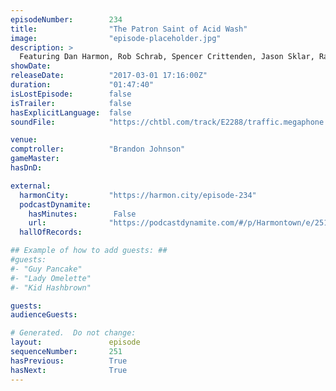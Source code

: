 ```yaml
---
episodeNumber:        234
title:                "The Patron Saint of Acid Wash"
image:                "episode-placeholder.jpg"
description: >
  Featuring Dan Harmon, Rob Schrab, Spencer Crittenden, Jason Sklar, Randy Sklar and Brandon Johnson.
showDate:             
releaseDate:          "2017-03-01 17:16:00Z"
duration:             "01:47:40"
isLostEpisode:        false
isTrailer:            false
hasExplicitLanguage:  false
soundFile:            "https://chtbl.com/track/E2288/traffic.megaphone.fm/STA7386526526.mp3"

venue:                
comptroller:          "Brandon Johnson"
gameMaster:           
hasDnD:               

external:
  harmonCity:         "https://harmon.city/episode-234"
  podcastDynamite:
    hasMinutes:        False
    url:              "https://podcastdynamite.com/#/p/Harmontown/e/251/234"
  hallOfRecords:      

## Example of how to add guests: ##
#guests:
#- "Guy Pancake"
#- "Lady Omelette"
#- "Kid Hashbrown"

guests:
audienceGuests:

# Generated.  Do not change:
layout:               episode
sequenceNumber:       251
hasPrevious:          True
hasNext:              True
---
```


<!-- The episode description will be rendered here -->
<!-- Add your content below here -->

